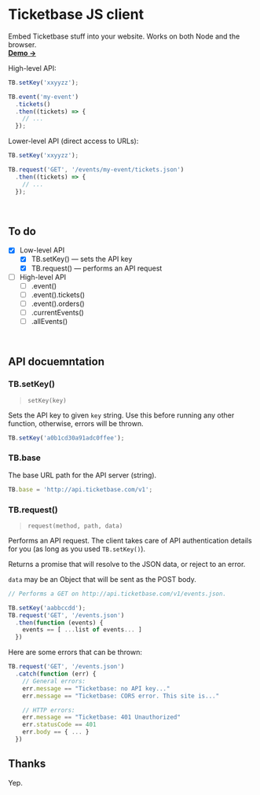 # Ticketbase JS client

Embed Ticketbase stuff into your website. Works on both Node and the browser.<br>
__[Demo →](http://rawgit.com/ticketbase/ticketbase-js/master/example/index.html)__

High-level API:

```js
TB.setKey('xxyyzz');

TB.event('my-event')
  .tickets()
  .then((tickets) => {
    // ...
  });
```

Lower-level API (direct access to URLs):

```js
TB.setKey('xxyyzz');

TB.request('GET', '/events/my-event/tickets.json')
  .then((tickets) => {
    // ...
  });
```


<br>

## To do

- [x] Low-level API
    - [x] TB.setKey() — sets the API key
    - [x] TB.request() — performs an API request
- [ ] High-level API
    - [ ] .event()
    - [ ] .event().tickets()
    - [ ] .event().orders()
    - [ ] .currentEvents()
    - [ ] .allEvents()

<br>

## API docuemntation

<!-- begin api -->

### TB.setKey()
> `setKey(key)`

Sets the API key to given `key` string. Use this before running any other
function, otherwise, errors will be thrown.

```js
TB.setKey('a0b1cd30a91adc0ffee');
```

### TB.base

The base URL path for the API server (string).

```js
TB.base = 'http://api.ticketbase.com/v1';
```

### TB.request()
> `request(method, path, data)`

Performs an API request. The client takes care of API authentication details
for you (as long as you used `TB.setKey()`).

Returns a promise that will resolve to the JSON data, or reject to an error.

`data` may be an Object that will be sent as the POST body.

```js
// Performs a GET on http://api.ticketbase.com/v1/events.json.

TB.setKey('aabbccdd');
TB.request('GET', '/events.json')
  .then(function (events) {
    events == [ ...list of events... ]
  })
```

Here are some errors that can be thrown:

```js
TB.request('GET', '/events.json')
  .catch(function (err) {
    // General errors:
    err.message == "Ticketbase: no API key..."
    err.message == "Ticketbase: CORS error. This site is..."

    // HTTP errors:
    err.message == "Ticketbase: 401 Unauthorized"
    err.statusCode == 401
    err.body == { ... }
  })
```

<!-- end api -->

## Thanks

Yep.

